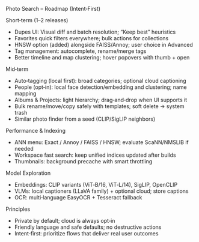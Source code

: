 Photo Search – Roadmap (Intent‑First)

Short‑term (1–2 releases)
- Dupes UI: Visual diff and batch resolution; “Keep best” heuristics
- Favorites quick filters everywhere; bulk actions for collections
- HNSW option (added) alongside FAISS/Annoy; user choice in Advanced
- Tag management: autocomplete, rename/merge tags
- Better timeline and map clustering; hover popovers with thumb + open

Mid‑term
- Auto‑tagging (local first): broad categories; optional cloud captioning
- People (opt‑in): local face detection/embedding and clustering; name mapping
- Albums & Projects: light hierarchy; drag‑and‑drop when UI supports it
- Bulk rename/move/copy safely with templates; soft delete → system trash
- Similar photo finder from a seed (CLIP/SigLIP neighbors)

Performance & Indexing
- ANN menu: Exact / Annoy / FAISS / HNSW; evaluate ScaNN/NMSLIB if needed
- Workspace fast search: keep unified indices updated after builds
- Thumbnails: background precache with smart throttling

Model Exploration
- Embeddings: CLIP variants (ViT‑B/16, ViT‑L/14), SigLIP, OpenCLIP
- VLMs: local captioners (LLaVA family) + optional cloud; store captions
- OCR: multi‑language EasyOCR + Tesseract fallback

Principles
- Private by default; cloud is always opt‑in
- Friendly language and safe defaults; no destructive actions
- Intent‑first: prioritize flows that deliver real user outcomes

